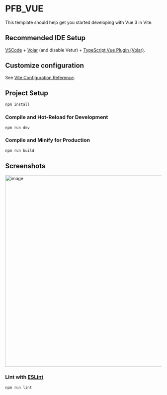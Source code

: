 # PFB_VUE

This template should help get you started developing with Vue 3 in Vite.

## Recommended IDE Setup

[VSCode](https://code.visualstudio.com/) + [Volar](https://marketplace.visualstudio.com/items?itemName=Vue.volar) (and disable Vetur) + [TypeScript Vue Plugin (Volar)](https://marketplace.visualstudio.com/items?itemName=Vue.vscode-typescript-vue-plugin).

## Customize configuration

See [Vite Configuration Reference](https://vitejs.dev/config/).

## Project Setup

```sh
npm install
```

### Compile and Hot-Reload for Development

```sh
npm run dev
```

### Compile and Minify for Production

```sh
npm run build
```

## Screenshots

<img width="618" alt="image" src="https://github.com/changqa/pfb_vue/assets/16669063/8854932d-25cc-4689-879f-091c97a940c9">


### Lint with [ESLint](https://eslint.org/)

```sh
npm run lint
```
